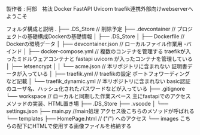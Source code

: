 製作者 : 阿部　祐汰
Docker FastAPI Uvicorn traefik連携外部向けwebserverへようこそ

フォルダ構成と説明
.
├── .DS_Store // 削除予定
├── .devcontainer // プロジェクトの基礎構成Dockerの基礎情報
│   ├── .DS_Store 
│   ├── Dockerfile // Dockerの環境データ
│   ├── devcontainer.json // ローカルファイル作業用 -バインド
│   ├── docker-compose.yml // 複数のコンテナを管理する traefikが入ったミドルウェアコンテナと fastapi uvicorn が入ったコンテナを管理している
│   ├── letsencrypt 
│   │   └── acme.json // 本リポジトリに含まれない 証明書データが入っている
│   ├── traefik.yml // traefikの設定 ポートフォワーディングなど記載
│   └── traefik_dynamic.yml // 本リポジトリに含まれない basic認証のユーザ名、ハッシュ化されたパスワードなどが入っている
├── .gitignore
└── workspace // ローカルと同期した作業スペース 主にfastapiでのアクセスメソッドの実装、HTML置き場
    ├── .DS_Store
    ├── .vscode
    │   └── settings.json
    ├── main.py //main処理 アクセス後こちらのメソッドが呼ばれる
    └── templates
        ├── HomePage.html // ("/") へのアクセス
        └── images こちらの配下にHTMLで使用する画像ファイルを格納する
